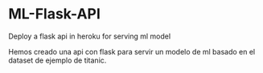 # ML-Flask-API
Deploy a flask api in heroku for serving ml model

Hemos creado una api con flask para servir un modelo de ml basado en el dataset de ejemplo de titanic. 
